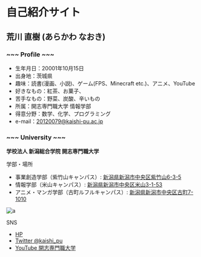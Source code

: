 # 自己紹介サイト

## **荒川 直樹  (あらかわ なおき)**
### ~~~ Profile ~~~
- 生年月日：20001年10月15日
- 出身地：茨城県
- 趣味：読書(漫画、小説)、ゲーム(FPS、Minecraft etc.)、アニメ、YouTube
- 好きなもの：紅茶、お菓子、
- 苦手なもの：野菜、炭酸、辛いもの
- 所属：開志専門職大学 情報学部
- 得意分野：数学、化学、プログラミング
- e-mail：20120079@kaishi-pu.ac.jp


### ~~~ University ~~~
**学校法人 新潟総合学院 開志専門職大学**

学部・場所
- 事業創造学部（紫竹山キャンパス）: [新潟県新潟市中央区紫竹山6-3-5](https://www.google.com/maps/place/開志専門職大学+紫竹山キャンパス/@37.8972699,139.0641602,17z/data=!3m1!4b1!4m5!3m4!1s0x5ff4c975ac09549b:0x3ef6747f69cc7e74!8m2!3d37.8972699!4d139.0663489)
- 情報学部（米山キャンパス）: [新潟県新潟市中央区米山3-1-53](https://www.google.com/maps/place/開志専門職大学+米山キャンパス/@37.9082027,139.0595338,17z/data=!3m1!4b1!4m5!3m4!1s0x5ff4c90103472417:0x3d0e6e934f1dd9f8!8m2!3d37.9082027!4d139.0617225)
- アニメ・マンガ学部（古町ルフルキャンパス）: [新潟県新潟市中央区古町7-1010](https://www.google.com/maps/place/開志専門職大学+古町ルフルキャンパス/@37.9229165,139.0454626,15z/data=!4m5!3m4!1s0x0:0xe443a08c19587fa7!8m2!3d37.9229165!4d139.0454626)
  
![a](https://kaishi-pu.ac.jp/wp/wp-content/themes/kaishi/assets/images/campus/renew21/map-1.png?ver=2)


SNS
- [HP](https://kaishi-pu.ac.jp)
- [Twitter  @kaishi_pu](https://twitter.com/kaishi_pu?ref_src=twsrc%5Egoogle%7Ctwcamp%5Eserp%7Ctwgr%5Eauthor)
- [YouTube  開志専門職大学](https://www.youtube.com/channel/UCRGOmJoKbzqb1Qzb-QiV12A)




